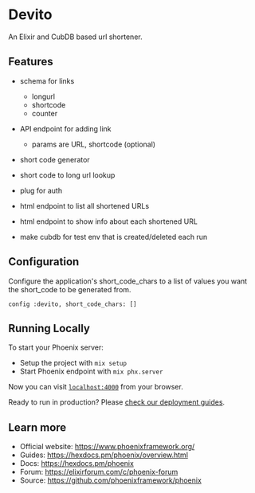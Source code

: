# Devito
 An Elixir and CubDB based url shortener.

## Features
- schema for links 
  - longurl
  - shortcode
  - counter

- API endpoint for adding link
  - params are URL, shortcode (optional)

- short code generator
- short code to long url lookup
- plug for auth
- html endpoint to list all shortened URLs
- html endpoint to show info about each shortened URL

- make cubdb for test env that is created/deleted each run

## Configuration
Configure the application's short_code_chars to a list of values you want the short_code to be generated from.

`config :devito,
  short_code_chars: []`

## Running Locally

To start your Phoenix server:

  * Setup the project with `mix setup`
  * Start Phoenix endpoint with `mix phx.server`

Now you can visit [`localhost:4000`](http://localhost:4000) from your browser.

Ready to run in production? Please [check our deployment guides](https://hexdocs.pm/phoenix/deployment.html).

## Learn more

  * Official website: https://www.phoenixframework.org/
  * Guides: https://hexdocs.pm/phoenix/overview.html
  * Docs: https://hexdocs.pm/phoenix
  * Forum: https://elixirforum.com/c/phoenix-forum
  * Source: https://github.com/phoenixframework/phoenix
